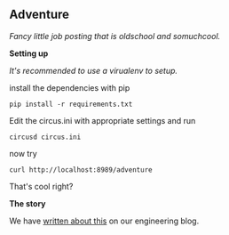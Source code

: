 Adventure
---
*Fancy little job posting that is oldschool and somuchcool.*

**Setting up**

*It's recommended to use a virualenv to setup.*

install the dependencies with pip

`pip install -r requirements.txt`

Edit the circus.ini with appropriate settings and run 

`circusd circus.ini`

now try

`curl http://localhost:8989/adventure`

That's cool right?

**The story**

We have [written about this](http://play.thinkcube.com/python-adventure-job-posting.html) on our engineering blog.
